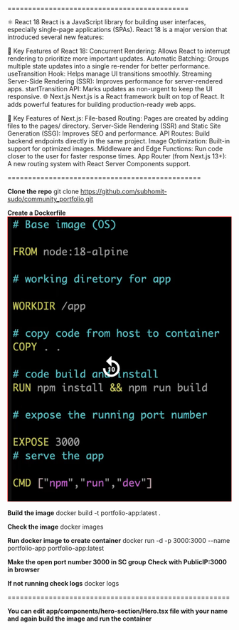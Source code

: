 ============================================

⚛️ React 18
React is a JavaScript library for building user interfaces, especially single-page applications (SPAs). React 18 is a major version that introduced several new features:

🔑 Key Features of React 18:
Concurrent Rendering: Allows React to interrupt rendering to prioritize more important updates.
Automatic Batching: Groups multiple state updates into a single re-render for better performance.
useTransition Hook: Helps manage UI transitions smoothly.
Streaming Server-Side Rendering (SSR): Improves performance for server-rendered apps.
startTransition API: Marks updates as non-urgent to keep the UI responsive.
🌐 Next.js
Next.js is a React framework built on top of React. It adds powerful features for building production-ready web apps.

🚀 Key Features of Next.js:
File-based Routing: Pages are created by adding files to the pages/ directory.
Server-Side Rendering (SSR) and Static Site Generation (SSG): Improves SEO and performance.
API Routes: Build backend endpoints directly in the same project.
Image Optimization: Built-in support for optimized images.
Middleware and Edge Functions: Run code closer to the user for faster response times.
App Router (from Next.js 13+): A new routing system with React Server Components support.

===============================================


**Clone the repo**
git clone https://github.com/subhomit-sudo/community_portfolio.git


**Create a Dockerfile**
![alt text](image-17.png)


**Build the image**
docker build -t portfolio-app:latest .

**Check the image**
docker images

**Run docker image to create container**
docker run -d -p 3000:3000 --name portfolio-app portfolio-app:latest


**Make the open port number 3000 in SC group**
**Check with PublicIP:3000 in browser**

**If not running check logs**
docker logs <containerID>


======================================================

**You can edit app/components/hero-section/Hero.tsx file with your name and again build the image and run the container**

